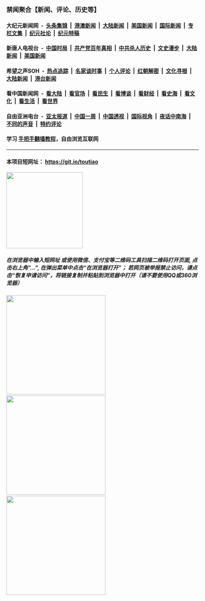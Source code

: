 ### 禁闻聚合【新闻、评论、历史等】

#### 大纪元新闻网 &nbsp;-&nbsp; [头条集锦](indexes/E头条集锦.md?t=02131933) &nbsp;|&nbsp; [港澳新闻](indexes/E港澳新闻.md?t=02131933)  &nbsp;|&nbsp; [大陆新闻](indexes/E大陆新闻.md?t=02131933) &nbsp;|&nbsp; [美国新闻](indexes/E美国新闻.md?t=02131933) &nbsp;|&nbsp; [国际新闻](indexes/E国际新闻.md?t=02131933) &nbsp;|&nbsp; [专栏文集](indexes/E专栏文集.md?t=02131933) &nbsp;|&nbsp; [纪元社论](indexes/E纪元社论.md?t=02131933) &nbsp;|&nbsp; [纪元特稿](indexes/E纪元特稿.md?t=02131933) 

#### 新唐人电视台 &nbsp;-&nbsp; [中国时局](indexes/N中国时局.md?t=02131933) &nbsp;|&nbsp; [共产党百年真相](indexes/N共产党百年真相.md?t=02131933) &nbsp;|&nbsp; [中共杀人历史](indexes/N中共杀人历史.md?t=02131933) &nbsp;|&nbsp; [文史漫步](indexes/N文史漫步.md?t=02131933) &nbsp;|&nbsp; [大陆新闻](indexes/N大陆新闻.md?t=02131933) &nbsp;|&nbsp; [美国新闻](indexes/N美国新闻.md?t=02131933)

#### 希望之声SOH &nbsp;-&nbsp; [热点追踪](indexes/H热点追踪.md?t=02131933) &nbsp;|&nbsp; [名家谈时事](indexes/H名家谈时事.md?t=02131933) &nbsp;|&nbsp; [个人评论](indexes/H个人评论.md?t=02131933)  &nbsp;|&nbsp; [红朝解密](indexes/H红朝解密.md?t=02131933) &nbsp;|&nbsp; [文化寻根](indexes/H文化寻根.md?t=02131933) &nbsp;|&nbsp; [大陆新闻](indexes/H大陆新闻.md?t=02131933) &nbsp;|&nbsp; [港台新闻](indexes/H港台新闻.md?t=02131933)

#### 看中国新闻网 &nbsp;-&nbsp; [看大陆](indexes/S看大陆.md?t=02131933) &nbsp;|&nbsp; [看官场](indexes/S看官场.md?t=02131933) &nbsp;|&nbsp; [看民生](indexes/S看民生.md?t=02131933)  &nbsp;|&nbsp; [看博谈](indexes/S看博谈.md?t=02131933) &nbsp;|&nbsp; [看财经](indexes/S看财经.md?t=02131933) &nbsp;|&nbsp; [看史海](indexes/S看史海.md?t=02131933) &nbsp;|&nbsp; [看文化](indexes/S看文化.md?t=02131933) &nbsp;|&nbsp; [看生活](indexes/S看生活.md?t=02131933) &nbsp;|&nbsp; [看世界](indexes/S看世界.md?t=02131933)

#### 自由亚洲电台 &nbsp;-&nbsp; [亚太报道](indexes/R亚太报道.md?t=02131933) &nbsp;|&nbsp; [中国一周](indexes/R中国一周.md?t=02131933) &nbsp;|&nbsp; [中国透视](indexes/R中国透视.md?t=02131933)  &nbsp;|&nbsp; [国际视角](indexes/R国际视角.md?t=02131933) &nbsp;|&nbsp; [夜话中南海](indexes/R夜话中南海.md?t=02131933) &nbsp;|&nbsp; [不同的声音](indexes/R不同的声音.md?t=02131933) &nbsp;|&nbsp; [特约评论](indexes/R特约评论.md?t=02131933)

#### 学习 [手把手翻墙教程](https://github.com/gfw-breaker/guides/wiki)，自由浏览互联网

----

#### 本项目短网址： https://git.io/toutiao
<img src="https://raw.githubusercontent.com/gfw-breaker/banned-news/master/scripts/img/qr.png" width="200px"/>  

##### 在浏览器中输入短网址 或使用微信、支付宝等二维码工具扫描二维码打开页面, 点击右上角"...", 在弹出菜单中点击“在浏览器打开”； 若网页被举报禁止访问，请点击“恢复申请访问”，将链接复制并粘贴到浏览器中打开（请不要使用QQ或360浏览器）

<img src="https://raw.githubusercontent.com/gfw-breaker/banned-news/master/scripts/img/1.png" width="260px"/> &nbsp; <img src="https://raw.githubusercontent.com/gfw-breaker/banned-news/master/scripts/img/2.png" width="260px"/> &nbsp; <img src="https://raw.githubusercontent.com/gfw-breaker/banned-news/master/scripts/img/3.png" width="260px"/>
